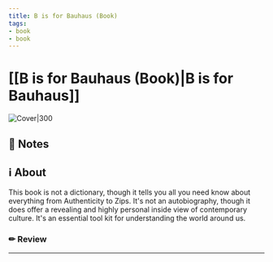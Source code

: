 ```yaml
---
title: B is for Bauhaus (Book)
tags: 
- book
- book
---
```






# [[B is for Bauhaus (Book)|B is for Bauhaus]]



![Cover|300](http://books.google.com/books/content?id=ye05bwAACAAJ&printsec=frontcover&img=1&zoom=1&source=gbs_api)



## 📝 Notes







## ℹ️ About



This book is not a dictionary, though it tells you all you need know about everything from Authenticity to Zips. It's not an autobiography, though it does offer a revealing and highly personal inside view of contemporary culture. It's an essential tool kit for understanding the world around us. 



### ✏ Review







---
